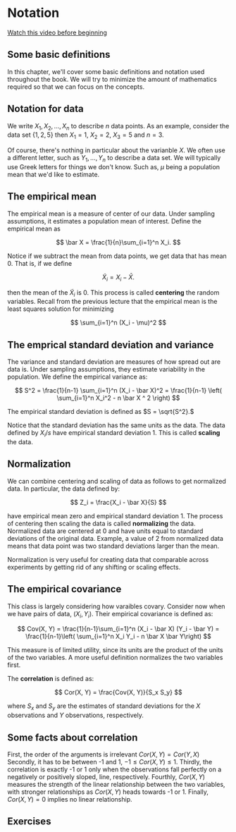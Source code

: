 # Notation  
[Watch this video before beginning](https://www.youtube.com/watch?v=T5UXxVKD0sA&index=5&list=PLpl-gQkQivXjqHAJd2t-J_One_fYE55tC)

## Some basic definitions

In this chapter, we'll cover some basic definitions and notation used throughout the
book.  We will try to minimize the amount of mathematics required so that we
can focus on the concepts.

## Notation for data
We write $X_1, X_2, \ldots, X_n$ to describe $n$ data points.
As an example, consider the data set $\{1, 2, 5\}$ then
$X_1 = 1$, $X_2 = 2$, $X_3 = 5$ and $n = 3$.

Of course, there's nothing in particular about the varianble $X$.
We often use a different letter, such as $Y_1, \ldots , Y_n$ to describe
a data set. We will typically use Greek letters for things we don't know.
Such as, $\mu$ being a population mean that we'd like to estimate.

## The empirical mean

The empirical mean is a measure of center of our data. Under sampling assumptions,
it estimates a population mean of interest. Define the empirical mean as

$$
\bar X = \frac{1}{n}\sum_{i=1}^n X_i.
$$

Notice if we subtract the mean from data points, we get data that has mean 0. That is, if we define

$$
\tilde X_i = X_i - \bar X.
$$

then the mean of the $\tilde X_i$ is 0.
This process is called **centering** the random variables.
Recall from the previous lecture that the empirical mean is
the least squares solution for minimizing

$$
  \sum_{i=1}^n (X_i - \mu)^2
$$


## The emprical standard deviation and variance

The variance and standard deviation are measures of how spread out are data is.
Under sampling assumptions, they estimate variability in the population.
We define the empirical variance as:

$$
S^2 = \frac{1}{n-1} \sum_{i=1}^n (X_i - \bar X)^2
= \frac{1}{n-1} \left( \sum_{i=1}^n X_i^2 - n \bar X ^ 2 \right)
$$

The empirical standard deviation is defined as
$S = \sqrt{S^2}.$

Notice that the standard deviation has the same units as the data.
The data defined by $X_i / s$ have empirical standard deviation 1.
This is called **scaling** the data.

## Normalization

We can combine centering and scaling of data as follows to get normalized data.
In particular, the data defined by:

$$
Z_i = \frac{X_i - \bar X}{S}
$$

have empirical mean zero and empirical standard deviation 1.
The process of centering then scaling the data is called **normalizing** the data.
Normalized data are centered at 0 and have units equal to standard deviations of the original data.
Example, a value of 2 from normalized data means that data point was two standard deviations larger than the mean.

Normalization is very useful for creating data that comparable across experiments
by getting rid of any shifting or scaling effects.


## The empirical covariance
This class is largely considering how varaibles covary. Consider now when we have pairs of data, $(X_i, Y_i)$. Their empirical covariance is defined as:

$$
Cov(X, Y) =
\frac{1}{n-1}\sum_{i=1}^n (X_i - \bar X) (Y_i - \bar Y)
= \frac{1}{n-1}\left( \sum_{i=1}^n X_i Y_i - n \bar X \bar Y\right)
$$

This measure is of limited utility, since its units are the product of
the units of the two variables. A more useful definition normalizes the two
variables first.

The **correlation** is defined as:

$$
Cor(X, Y) = \frac{Cov(X, Y)}{S_x S_y}
$$

where $S_x$ and $S_y$ are the estimates of standard deviations
for the $X$ observations and $Y$ observations, respectively.

## Some facts about correlation
First, the order of the arguments is irrelevant $Cor(X, Y) = Cor(Y, X)$
Secondly, it has to be between -1 and  1, $-1 \leq Cor(X, Y) \leq 1$.
Thirdly, the correlation is exactly -1 or 1 only when the observations fall
perfectly on a negatively or positively sloped, line, respectively.
Fourthly, $Cor(X, Y)$ measures the strength of the linear relationship between
the two variables, with stronger relationships as $Cor(X,Y)$ heads towards -1 or 1.
Finally, $Cor(X, Y) = 0$ implies no linear relationship.

## Exercises
